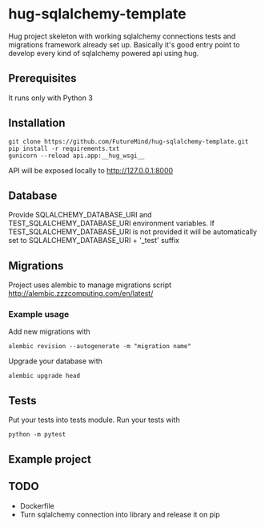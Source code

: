 hug-sqlalchemy-template
=======================

Hug project skeleton with working sqlalchemy connections tests and migrations framework already set up.
Basically it's good entry point to develop every kind of sqlalchemy powered api using hug.

## Prerequisites
It runs only with Python 3

## Installation
```
git clone https://github.com/FutureMind/hug-sqlalchemy-template.git
pip install -r requirements.txt
gunicorn --reload api.app:__hug_wsgi__
```
API will be exposed locally to http://127.0.0.1:8000

## Database
Provide SQLALCHEMY_DATABASE_URI and TEST_SQLALCHEMY_DATABASE_URI environment variables.
If TEST_SQLALCHEMY_DATABASE_URI is not provided it will be automatically set to SQLALCHEMY_DATABASE_URI + '_test' suffix

## Migrations
Project uses alembic to manage migrations script
http://alembic.zzzcomputing.com/en/latest/

### Example usage 
Add new migrations with
```
alembic revision --autogenerate -m "migration name"
```
Upgrade your database with
```
alembic upgrade head
```

## Tests
Put your tests into tests module.
Run your tests with
```
python -m pytest
```

## Example project

## TODO
- Dockerfile
- Turn sqlalchemy connection into library and release it on pip
